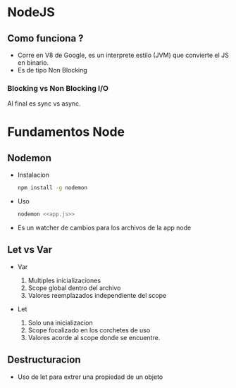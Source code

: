 # NodeJS

## Como funciona ?

- Corre en V8 de Google, es un interprete estilo (JVM) que convierte el JS en binario.
- Es de tipo Non Blocking

### Blocking vs Non Blocking I/O

Al final es sync vs async.

# Fundamentos Node

## Nodemon

- Instalacion

	```bash
    npm install -g nodemon
	```

- Uso

	```bash
    nodemon <<app.js>>
	```

- Es un watcher de cambios para los archivos de la app node

## Let vs Var

* Var

	1. Multiples inicializaciones
	2. Scope global dentro del archivo
	3. Valores reemplazados independiente del scope

* Let

	1. Solo una inicializacion
	2. Scope focalizado en los corchetes de uso
	3. Valores acorde al scope donde se encuentre.

## Destructuracion

- Uso de let para extrer una propiedad de un objeto


